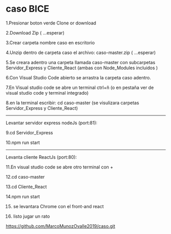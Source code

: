 # caso BICE

1.Presionar boton verde Clone or download

2.Download Zip ( ...esperar)

3.Crear carpeta nombre caso en escritorio

4.Unzip dentro de carpeta caso el archivo: caso-master.zip ( ...esperar)

5.Se creara adentro una carpeta llamada caso-master con subcarpetas Servidor_Express y Cliente_React (ambas con Node_Modules incluidos )

6.Con Visual Studio Code abierto se arrastra la carpeta caso adentro.

7.En Visual studio code se abre un terminal ctrl+ñ (o en pestaña ver de visual studio code y terminal integrado) 

8.en la terminal escribir: cd caso-master (se visulizara carpetas Servidor_Express y Cliente_React)

_______________________________________________________________
Levantar servidor express nodeJs (port:81):

9.cd Servidor_Express

10.npm run start

_______________________________________________________________

Levanta cliente ReactJs (port:80):

11.En visual studio code se abre otro terminal con +

12.cd caso-master

13.cd Cliente_React

14.npm run start

15. se levantara Chrome con el front-and react

16. listo jugar un rato


https://github.com/MarcoMunozOvalle2019/caso.git


